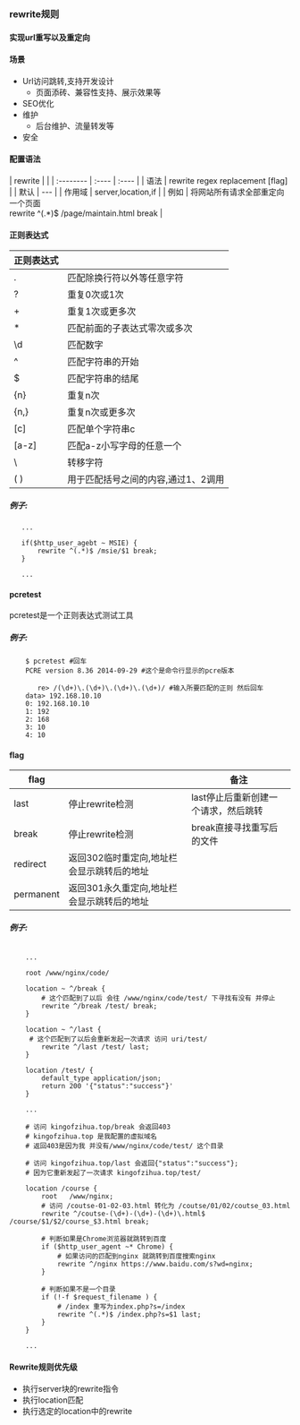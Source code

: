 ### rewrite规则

#### 实现url重写以及重定向

#### 场景
- Url访问跳转,支持开发设计
    - 页面添砖、兼容性支持、展示效果等
- SEO优化
- 维护
    - 后台维护、流量转发等
- 安全

#### 配置语法

| rewrite |  | 
| :-------- | :---- | :---- |
| 语法   | rewrite regex replacement [flag] | 
| 默认   | --- | 
| 作用域 | server,location,if |
| 例如 | 将网站所有请求全部重定向一个页面  <br> rewrite ^(.*)$ /page/maintain.html break |

#### 正则表达式

|  正则表达式   |  |
| --- | --- |
|  .  | 匹配除换行符以外等任意字符 |
|  ?  | 重复0次或1次 |
|  +  | 重复1次或更多次 |
|  *  | 匹配前面的子表达式零次或多次 |
| \d  | 匹配数字 |
|  ^  | 匹配字符串的开始 |
|  $  | 匹配字符串的结尾 |
| {n}  | 重复n次 |
| {n,} | 重复n次或更多次 |
|  [c]  | 匹配单个字符串c |
| [a-z] | 匹配a-z小写字母的任意一个 |
|   \   | 转移字符 |
|  ( )  | 用于匹配括号之间的内容,通过$1、$2调用 |

##### 例子:

```nginx
   ...
   
   if($http_user_agebt ~ MSIE) {
       rewrite ^(.*)$ /msie/$1 break;
   }
   
   ...
```

#### pcretest
pcretest是一个正则表达式测试工具

##### 例子:

```shell
    $ pcretest #回车
    PCRE version 8.36 2014-09-29 #这个是命令行显示的pcre版本
    
       re> /(\d+)\.(\d+)\.(\d+)\.(\d+)/ #输入所要匹配的正则 然后回车
    data> 192.168.10.10
    0: 192.168.10.10
    1: 192
    2: 168
    3: 10
    4: 10

```
#### flag

|  flag   |  | 备注 |
| --- | --- | --- |
| last | 停止rewrite检测 | last停止后重新创建一个请求，然后跳转 |
| break  | 停止rewrite检测 | break直接寻找重写后的文件 |
| redirect  | 返回302临时重定向,地址栏会显示跳转后的地址 |
| permanent  | 返回301永久重定向,地址栏会显示跳转后的地址 |

##### 例子:

```nginx

    ...
    
    root /www/nginx/code/
    
    location ~ ^/break {
        # 这个匹配到了以后 会往 /www/nginx/code/test/ 下寻找有没有 并停止
        rewrite ^/break /test/ break;
    }
    
    location ~ ^/last {
     # 这个匹配到了以后会重新发起一次请求 访问 uri/test/
        rewrite ^/last /test/ last;
    }
    
    location /test/ {
        default_type application/json;
        return 200 '{"status":"success"}'
    }
    
    ...
    
    # 访问 kingofzihua.top/break 会返回403 
    # kingofzihua.top 是我配置的虚拟域名
    # 返回403是因为我 并没有/www/nginx/code/test/ 这个目录
    
    # 访问 kingofzihua.top/last 会返回{"status":"success"};
    # 因为它重新发起了一次请求 kingofzihua.top/test/ 
    
    location /course {
        root   /www/nginx;
        # 访问 /coutse-01-02-03.html 转化为 /coutse/01/02/coutse_03.html
        rewrite ^/coutse-(\d+)-(\d+)-(\d+)\.html$ /course/$1/$2/course_$3.html break;
        
        # 判断如果是Chrome浏览器就跳转到百度
        if ($http_user_agent ~* Chrome) {
            # 如果访问的匹配到nginx 就跳转到百度搜索nginx
            rewrite ^/nginx https://www.baidu.com/s?wd=nginx;
        }
        
        # 判断如果不是一个目录
        if (!-f $request_filename ) {
            # /index 重写为index.php?s=/index
            rewrite ^(.*)$ /index.php?s=$1 last;
        }
    }
    
    ...
```

#### Rewrite规则优先级

- 执行server块的rewrite指令
- 执行location匹配
- 执行选定的location中的rewrite
